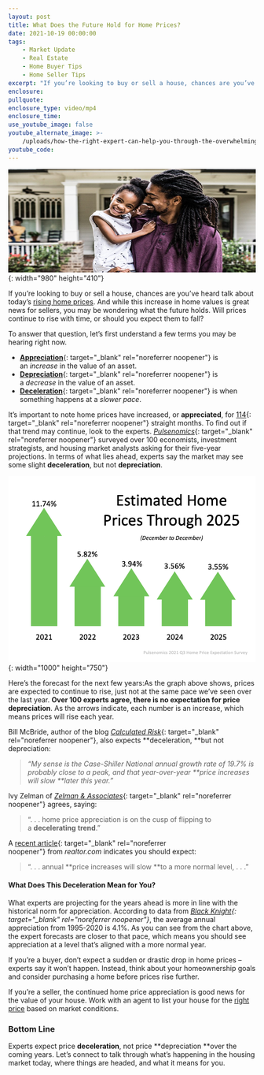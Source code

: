 ```yaml
---
layout: post
title: What Does the Future Hold for Home Prices?
date: 2021-10-19 00:00:00
tags:
    - Market Update
    - Real Estate
    - Home Buyer Tips
    - Home Seller Tips
excerpt: "If you’re looking to buy or sell a house, chances are you’ve heard talk about today’s\_rising home prices. And while this increase in home values is great news for sellers, you may be wondering what the future holds. Will prices continue to rise with time, or should you expect them to fall?"
enclosure:
pullquote:
enclosure_type: video/mp4
enclosure_time:
use_youtube_image: false
youtube_alternate_image: >-
    /uploads/how-the-right-expert-can-help-you-through-the-overwhelming-market-32.png
youtube_code:
---
```

<!-- wp:cover {"url":"https://files.mykcm.com/2021/10/13150342/20211019-KCM-Share.jpg","style":{"color":{}}} --><!-- wp:paragraph {"fontSize":"large"} -->

![](/uploads/20211019-kcm-share.jpg){: width="980" height="410"}
<!-- /wp:paragraph --><!-- /wp:cover --><!-- wp:paragraph -->

If you’re looking to buy or sell a house, chances are you’ve heard talk about today’s&nbsp;[rising home prices](https://www.buyandsellvero.com/blog/what-do-supply-and-demand-tell-us-about-todays-housing-market/). And while this increase in home values is great news for sellers, you may be wondering what the future holds. Will prices continue to rise with time, or should you expect them to fall?
<!-- /wp:paragraph --><!-- wp:paragraph -->

To answer that question, let’s first understand a few terms you may be hearing right now.
<!-- /wp:paragraph --><!-- wp:list -->

* [**Appreciation**](https://www.merriam-webster.com/dictionary/appreciation){: target="_blank" rel="noreferrer noopener"}&nbsp;is an&nbsp;*increase*&nbsp;in the value of an asset.
* [**Depreciation**](https://www.merriam-webster.com/dictionary/depreciation){: target="_blank" rel="noreferrer noopener"}&nbsp;is a&nbsp;*decrease*&nbsp;in the value of an asset.
* [**Deceleration**](https://www.merriam-webster.com/dictionary/deceleration){: target="_blank" rel="noreferrer noopener"}&nbsp;is when something happens at a&nbsp;*slower pace*.<!-- /wp:list --><!-- wp:paragraph -->

It’s important to note home prices have increased, or&nbsp;**appreciated**, for&nbsp;[114](https://www.nar.realtor/newsroom/existing-home-sales-recede-2-0-in-august){: target="_blank" rel="noreferrer noopener"}&nbsp;straight months. To find out if that trend may continue, look to the experts.&nbsp;[*Pulsenomics*](https://pulsenomics.com/surveys/#home-price-expectations){: target="_blank" rel="noreferrer noopener"}&nbsp;surveyed over 100 economists, investment strategists, and housing market analysts asking for their five-year projections. In terms of what lies ahead, experts say the market may see some slight&nbsp;**deceleration**, but not&nbsp;**depreciation**.
<!-- /wp:paragraph --><!-- wp:image {"align":"center","id":99581,"linkDestination":"custom"} -->

![](/uploads/20211019-mem-eng-1.png){: width="1000" height="750"}
<!-- /wp:image --><!-- wp:paragraph -->

Here’s the forecast for the next few years:As the graph above shows, prices are expected to continue to rise, just not at the same pace we’ve seen over the last year.&nbsp;**Over 100 experts agree, there is no expectation for price depreciation**. As the arrows indicate, each number is an increase, which means prices will rise each year.
<!-- /wp:paragraph --><!-- wp:paragraph -->

Bill McBride, author of the blog&nbsp;[*Calculated Risk*](https://www.calculatedriskblog.com/){: target="_blank" rel="noreferrer noopener"}, also expects&nbsp;**deceleration,&nbsp;**but not depreciation:
<!-- /wp:paragraph --><!-- wp:quote -->

> *“My sense is the Case-Shiller National annual growth rate of 19.7% is probably close to a peak, and that year-over-year&nbsp;**price increases will slow&nbsp;**later this year.”*<!-- /wp:quote --><!-- wp:paragraph -->

Ivy Zelman of&nbsp;[*Zelman & Associates*](https://www.zelmanassociates.com/){: target="_blank" rel="noreferrer noopener"}&nbsp;agrees, saying:
<!-- /wp:paragraph --><!-- wp:quote -->

> “. . . home price appreciation is on the cusp of flipping to a&nbsp;**decelerating**&nbsp;**trend**.”<!-- /wp:quote --><!-- wp:paragraph -->

A&nbsp;[recent article](https://www.realtor.com/news/trends/is-housing-market-frenzy-going-to-cool-off-this-fall/){: target="_blank" rel="noreferrer noopener"}&nbsp;from&nbsp;*realtor.com*&nbsp;indicates you should expect:
<!-- /wp:paragraph --><!-- wp:quote -->

> “. . . annual&nbsp;**price increases will slow&nbsp;**to a more normal level, . . .”<!-- /wp:quote --><!-- wp:heading {"level":4} -->

#### **What Does This Deceleration Mean for You?**<!-- /wp:heading --><!-- wp:paragraph -->

What experts are projecting for the years ahead is more in line with the historical norm for appreciation. According to data from&nbsp;*[Black Knight](https://cdn.blackknightinc.com/wp-content/uploads/2021/04/BKI_MM_Feb2021_Report.pdf){: target="_blank" rel="noreferrer noopener"}*, the average annual appreciation from 1995-2020 is 4.1%. As you can see from the chart above, the expert forecasts are closer to that pace, which means you should see appreciation at a level that’s aligned with a more normal year.
<!-- /wp:paragraph --><!-- wp:paragraph -->

If you’re a buyer, don’t expect a sudden or drastic drop in home prices – experts say it won’t happen. Instead, think about your homeownership goals and consider purchasing a home before prices rise further.
<!-- /wp:paragraph --><!-- wp:paragraph -->

If you’re a seller, the continued home price appreciation is good news for the value of your house. Work with an agent to list your house for the&nbsp;[right price](https://www.buyandsellvero.com/blog/your-agent-is-key-when-pricing-your-house/)&nbsp;based on market conditions.
<!-- /wp:paragraph --><!-- wp:heading {"level":3} -->

### **Bottom Line**<!-- /wp:heading --><!-- wp:paragraph -->

Experts expect price&nbsp;**deceleration**, not price&nbsp;**depreciation&nbsp;**over the coming years. Let’s connect to talk through what’s happening in the housing market today, where things are headed, and what it means for you.
<!-- /wp:paragraph -->
